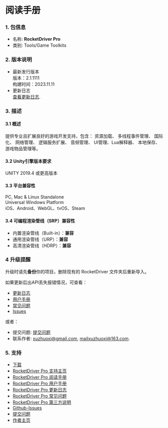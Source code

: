 # 阅读手册

### 1. 包信息
+ 名称: **RocketDriver Pro**  
+ 类别: Tools/Game Toolkits  

### 2. 版本说明
+ 最新发行版本  
  版本：2.1.1111   
  构建时间：2023.11.11  
+ 更新日志  
  [查看更新日志](https://www.xuzhuoxi.com/RocketDriver-Docs/pages/Home_CHANGELOG_cn.html).  

### 3. 描述

#### 3.1 概述
提供专业且扩展良好的游戏开发支持，包含： 资源加载、 多线程事件管理、 国际化、 网络管理、 逻辑服务扩展、 音频管理、 UI管理、Lua解释器、 本地保存、 游戏物品管理等。  

#### 3.2 Unity引擎版本要求
UNITY 2019.4 或更高版本  

#### 3.3 平台兼容性
PC, Mac & Linux Standalone  
Universal Windows Platform  
iOS、Android、WebGL、tvOS、Steam  

#### 3.4 可编程渲染管线（SRP）兼容性
+ 内置渲染管线（Built-in）：**兼容**
+ 通用渲染管线（URP）：**兼容**
+ 高清渲染管线（HDRP）：**兼容**

### 4 升级提醒
升级时请先**备份**你的项目，删除现有的 RocketDriver 文件夹后重新导入。  

如果更新后出API丢失报错情况，可查看：  
+ [更新日志](https://www.xuzhuoxi.com/RocketDriver-Docs/home/Home-CHANGELOG_cn.html)
+ [用户手册](https://www.xuzhuoxi.com/RocketDriver-Docs/home/Home-Manual_cn.html)
+ [常见问题](https://www.xuzhuoxi.com/RocketDriver-Docs/home/Home-FAQs_cn.html)
+ [Issues](https://github.com/xuzhuoxi/RocketDriver-Docs/issues)

或者：
+ 提交问题:  [提交问题](https://github.com/xuzhuoxi/RocketDriver-Docs/issues/new)
+ 联系作者: xuzhuoxi@gmail.com, mailxuzhuoxi@163.com.  

###  5. 支持 
+ [下载](https://assetstore.unity.com/packages/slug/234202) 
+ [RocketDriver Pro 支持主页](https://www.xuzhuoxi.com/RocketDriver-Docs/) 
+ [RocketDriver Pro 阅读手册](https://www.xuzhuoxi.com/RocketDriver-Docs/home/Home-README_cn.html) 
+ [RocketDriver Pro 用户手册](https://www.xuzhuoxi.com/RocketDriver-Docs/home/Home-Manual_cn.html) 
+ [RocketDriver Pro 更新日志](https://www.xuzhuoxi.com/RocketDriver-Docs/home/Home-CHANGELOG_cn.html) 
+ [RocketDriver Pro 常见问题](https://www.xuzhuoxi.com/RocketDriver-Docs/home/Home-FAQs_cn.html) 
+ [RocketDriver Pro 第三方说明](https://www.xuzhuoxi.com/RocketDriver-Docs/home/Home-ThirdPartyNotices_cn.html) 
+ [Github-Issues](https://github.com/xuzhuoxi/RocketDriver-Docs/issues) 
+ [提交问题](https://github.com/xuzhuoxi/RocketDriver-Docs/issues/new) 
+ [作者主页](https://www.xuzhuoxi.com/) 